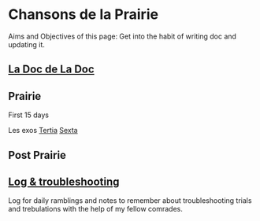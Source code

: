 # Chansons de la Prairie

Aims and Objectives of this page:
Get into the habit of writing doc and updating it.

## [La Doc de La Doc](1_MaDoc.md)

## Prairie

First 15 days 

Les exos
[Tertia](3_Tertia.md)
[Sexta](Prairie_Exos/6_Sexta.md)


## Post Prairie

## [Log & troubleshooting](0_Log.md)
Log for daily ramblings and notes to remember about troubleshooting trials and trebulations with the help of my fellow comrades.

